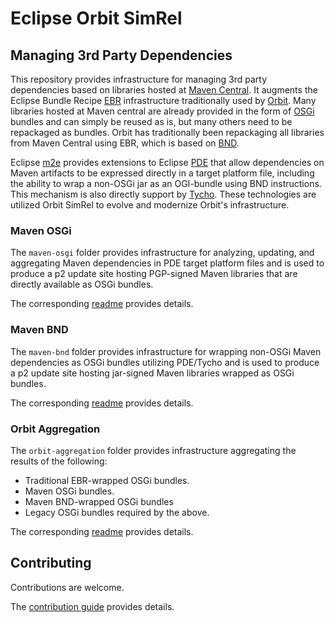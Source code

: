 # Eclipse Orbit SimRel

## Managing 3rd Party Dependencies

This repository provides infrastructure for managing 3rd party dependencies based on libraries hosted at [Maven Central](https://repo1.maven.org/maven2/).
It augments the Eclipse Bundle Recipe [EBR](https://github.com/eclipse-orbit/ebr/#readme) infrastructure 
traditionally used by [Orbit](https://github.com/eclipse-orbit/orbit/#readme).
Many libraries hosted at Maven central are already provided in the form of [OSGi](https://www.osgi.org/) bundles and can simply be reused as is,
but many others need to be repackaged as bundles.
Orbit has traditionally been repackaging all libraries from Maven Central using EBR, which is based on [BND](https://bnd.bndtools.org/).

Eclipse [m2e](https://projects.eclipse.org/projects/technology.m2e) provides extensions to Eclipse [PDE](https://projects.eclipse.org/projects/eclipse.pde)
that allow dependencies on Maven artifacts to be expressed directly in a target platform file,
including the ability to wrap a non-OSGi jar as an OGI-bundle using BND instructions.
This mechanism is also directly support by [Tycho](https://projects.eclipse.org/projects/technology.tycho).
These technologies are utilized Orbit SimRel to evolve and modernize Orbit's infrastructure.


### Maven OSGi

The `maven-osgi` folder provides infrastructure for analyzing, updating, and aggregating Maven dependencies in PDE target platform files
and is used to produce a p2 update site hosting PGP-signed Maven libraries that are directly available as OSGi bundles.

The corresponding [readme](maven-osgi/README.md) provides details.


### Maven BND

The `maven-bnd` folder provides infrastructure for wrapping non-OSGi Maven dependencies as OSGi bundles utilizing PDE/Tycho
and is used to produce a p2 update site hosting jar-signed Maven libraries wrapped as OSGi bundles.

The corresponding [readme](maven-bnd/README.md) provides details.


### Orbit Aggregation

The `orbit-aggregation` folder provides infrastructure aggregating the results of the following:

- Traditional EBR-wrapped OSGi bundles.
- Maven OSGi bundles.
- Maven BND-wrapped OSGi bundles
- Legacy OSGi bundles required by the above.

The corresponding [readme](orbit-aggregation/README.md) provides details.


## Contributing

Contributions are welcome.

The [contribution guide](CONTRIBUTING.md) provides details.